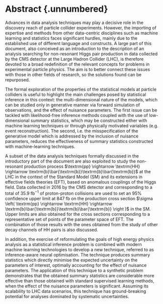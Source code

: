 
# Abstract {.unnumbered}

Advances in data analysis techniques may play a decisive role in the
discovery reach of particle collider experiments. However,
the importing of expertise and methods from other data-centric
disciplines such as machine learning and statistics
faces significant hurdles, mainly due to the established use of different
language
and constructs.
A large part of this document, also conceived as an introduction
to the description of an analysis searching for non-resonant
Higgs pair production in data collected by the CMS detector
at the Large Hadron Collider (LHC), is therefore devoted to a
broad redefinition of the relevant
concepts for problems in experimental particle physics.
The aim is to better connect these issues
with those in other fields of research, so the
solutions found can be repurposed.

The formal exploration of
the properties of the statistical models at particle colliders
is useful to highlight the main challenges posed by statistical
inference in this context: the multi-dimensional nature
of the models, which can be studied only in generative
manner
via forward simulation of observations, and the
effect of nuisance parameters. The first issue
can be tackled with likelihood-free inference methods coupled
with the use of low-dimensional summary statistics, which may
be constructed either with machine learning techniques or through
physically motivated variables (e.g. event reconstruction).
The second, i.e. the misspecification
of the generative model which is addressed by
the inclusion of nuisance
parameters, reduces the effectiveness of summary statistics
constructed with machine-learning techniques.

A subset of the data analysis techniques formally discussed
in the introductory part of the document are also exploited
to study the non-resonant production process
$\textrm{pp} \rightarrow \textrm{HH} \rightarrow
\textrm{b}\bar{\textrm{b}}\textrm{b}\bar{\textrm{b}}$
at the LHC in the context of the Standard Model (SM)
and its extensions in effective fields theories (EFT),
based on anomalous couplings of the Higgs field. Data collected in 2016
by the CMS detector and corresponding to a total
of $35.9\ \textrm{fb}^{-1}$ of proton-proton collisions are
used to set an 95\% confidence upper limit at $847\ \textrm{fb}$
on the production cross section
$\sigma \left( \textrm{pp} \rightarrow \textrm{HH} \rightarrow
\textrm{b}\bar{\textrm{b}}\textrm{b}\bar{\textrm{b}} \right )$
in the SM. Upper limits
are also obtained for the cross sections corresponding
to a representative set of points of the parameter space of EFT.
The combination of those results with the ones obtained
from the study of other decay channels of HH pairs is also discussed. 

In addition, the exercise of reformulating the goals of high
energy physics analysis as a statistical inference problem is combined with
modern machine learning technologies to develop a new technique,
referred to as inference-aware neural optimisation.
The technique produces
summary statistics which directly minimise the expected uncertainty on
the parameters of interest, optimally accounting for the effect of nuisance
parameters.
The application of this technique to a synthetic problem demonstrates that
the obtained summary statistics are considerable more effective than those
obtained with standard supervised learning methods, when the effect of
the nuisance parameters is significant.
Assuming its scalability to LHC data scenarios, this technique
has ground-breaking potential for analyses dominated by systematic uncertainties.
